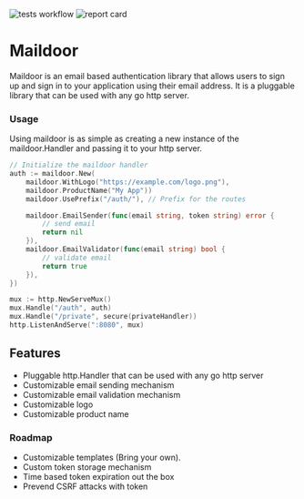 ![tests workflow](https://github.com/wawandco/maildoor/actions/workflows/test.yml/badge.svg)
![report card](https://goreportcard.com/badge/github.com/wawandco/maildoor)

# Maildoor

Maildoor is an email based authentication library that allows users to sign up and sign in to your application using their email address. It is a pluggable library that can be used with any go http server.

### Usage

Using maildoor is as simple as creating a new instance of the maildoor.Handler and passing it to your http server.

```go
// Initialize the maildoor handler
auth := maildoor.New(
	maildoor.WithLogo("https://example.com/logo.png"),
	maildoor.ProductName("My App"))
	maildoor.UsePrefix("/auth/"), // Prefix for the routes

	maildoor.EmailSender(func(email string, token string) error {
		// send email
		return nil
	}),
	maildoor.EmailValidator(func(email string) bool {
		// validate email
		return true
	}),
})

mux := http.NewServeMux()
mux.Handle("/auth", auth)
mux.Handle("/private", secure(privateHandler))
http.ListenAndServe(":8080", mux)
```

## Features

- Pluggable http.Handler that can be used with any go http server
- Customizable email sending mechanism
- Customizable email validation mechanism
- Customizable logo
- Customizable product name

### Roadmap

- Customizable templates (Bring your own).
- Custom token storage mechanism
- Time based token expiration out the box
- Prevend CSRF attacks with token
